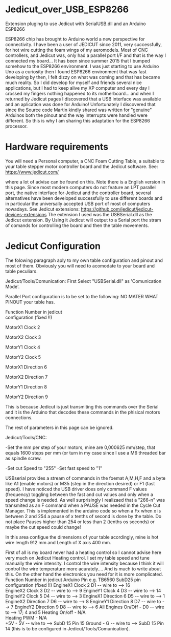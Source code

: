 # Jedicut_over_USB_ESP8266
Extension pluging to use Jedicut with SerialUSB.dll and an Arduino ESP8266

ESP8266 chip has brought to Arduino world a new perspective for connectivity.
I have been a user of JEDICUT since 2011, very successfully, for hot wire cutting the foam wings of my aeromodels. Most of CNC controllers, and Jedicut was, only had a parallel port I/F and that is the way I connected my board... It has been since summer 2015 that I bumped somehow to the ESP8266 environment.
I was just starting to use Arduino Uno as a curiosity then I found ESP8266 environment that was fast developing by then, I felt dizzy on what was coming and that has became much reality.
So I did develop for myself and friends several nice applications, but I had to keep alive my XP computer and every day I crossed my fingers nothing happened to its motherboard... and when I returned by Jedicut pages I discovered that a USB interface was available and an aplication was done for Arduino!
Unfortunately I discovered that since the Source code Martin kindly shared was written for "genuine" Arduinos both the pinout and the way interrupts were handled were different.
So this is why I am sharing this adaptation for the ESP8266 processor.

# Hardware requirements

You will need a Personal computer, a CNC Foam Cutting Table, a suitable to your table stepper motor controller board and the Jedicut software.
See:
https://www.jedicut.com/

where a lot of advise can be found on this. Note there is a English version in this page.
Since most modern computers do not feature an LPT parallel port, the native interface for Jedicut and the controller board, several alternatives have been developed successfully to use different boards and in particular the universally accepted USB port of most of computers nowadays.
See Jedicut extensions:
https://github.com/jedicut/jedicut-devices-extensions
The extension I used was the USBSerial.dll as the Jedicut extension. By Using it Jedicut will output to a Serial port the stram of comands for controlling the board and then the table movements.

# Jedicut Configuration
The folowing paragraph aply to my own table configuration and pinout and most of them. Obviously you will need to acomodate to your board and table peculiars.

Jedicut/Tools/Comunication:
First Select "USBSerial.dll" as 'Comunication Mode'.

Parallel Port configuration is to be set to the following: NO MATER WHAT PINOUT your table has.

Function        Number in jedicut        
                configuration
                (fixed !!)
                           
MotorX1 Clock     2   

MotorX2 Clock     3      

MotorY1 Clock     4 

MotorY2 Clock     5  

MotorX1 Direction 6  

MotorX2 Direction 7    

MotorY1 Direction 8 

MotorY2 Direction 9 

This is because Jedicut is just transmiting this commands over the Serial and it is the Arduino that decodes these commands in the  phisical motors connections.

The rest of parameters in this page can be ignored.

Jedicut/Tools/CNC:

-Set the mm per step of your motors, mine are 0,000625 mm/step, that equals 1600 steps per mm (or turn in my case since I use a M6 threaded bar as spindle screw.

-Set cut Speed to "255"
-Set fast speed to "1"

USBserial provides a stream of commands in the foemat A,M,H,F and a byte like A1 (enable motors) or M35 (step in the direction desired) or F1 (fast speed).
I have noticed the USB driver does only command F values (frequency) toggling between the fast and cut values and only when a speed change is needed. As well surprisingly I realizaed that a "266-n" was transmited as an F command when a PAUSE was needed in the Cycle Cut Manager.
This is implemented in the arduino code so when a Fx when x is between 2 and 254 a pause of x tenths of second is done by the table. Do not place Pauses higher than 254 or less than 2 (tenths os seconds) or maybe the cut speed could change!

In this area configue the dimensions of your table acordingly, mine is hot wire length 912 mm and Length of X axis 400 mm.

First of all is my board never had a heating control so I cannot advise here very much on Jedicut Heating control. I set my table speed and tune manually the wire intensity. I control the wire intensity because I think it will control the wire temperature more acurately.... And is much to write about this. On the other hand the electronics you need for it is more complicated.
Function               Number in jedicut        Arduino Pin            e.g. TB6560 SubD25 pin
                           configuration
                           (fixed !!)
EngineX1 Clock               2                               D1      -- wire to -->       16   
EngineX2 Clock               3                                 D2     -- wire to -->        9
EngineY1 Clock               4                                 D3      -- wire to -->        14
EngineY2 Clock          5                                 D4     -- wire to -->        3
EngineX1 Direction      6                                 D5      -- wire to -->        1
EngineX2 Direction      7                                 D6     -- wire to -->        8
EngineY1 Direction      8                                 D7     -- wire to -->        7
EngineY2 Direction      9                                 D8      -- wire to -->        6
All Engines On/Off      -                                 D0      -- wire to -->       17; 4 and 5
Heating On/off          -                                 N/A     
Heating PWM             -                                 N/A    
+5V                     -                                 5V       -- wire to -->  SubD 15 Pin 15
Ground                  -                                  G        -- wire to -->  SubD 15 Pin 14
(this is to be configured in Jedicut/Tools/Comunication).
